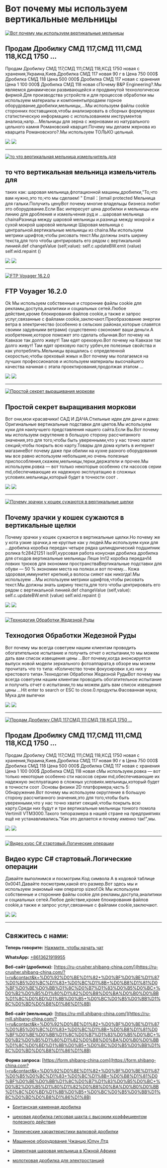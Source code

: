 # Вот почему мы используем вертикальные мельницы

<a href="https://swt.shibang-china.com/?l=ru&img&k=%D0%92%D0%BE%D1%82+%D0%BF%D0%BE%D1%87%D0%B5%D0%BC%D1%83+%D0%BC%D1%8B+%D0%B8%D1%81%D0%BF%D0%BE%D0%BB%D1%8C%D0%B7%D1%83%D0%B5%D0%BC+%D0%B2%D0%B5%D1%80%D1%82%D0%B8%D0%BA%D0%B0%D0%BB%D1%8C%D0%BD%D1%8B%D0%B5+%D0%BC%D0%B5%D0%BB%D1%8C%D0%BD%D0%B8%D1%86%D1%8B" target="_blank">![Вот почему мы используем вертикальные мельницы](http://static.shibang-china.com/all-800x300/331.jpg)</a>

## Продам Дробилку СМД 117,СМД 111,СМД 118,КСД 1750 …
Продам Дробилку СМД 117,СМД 111,СМД 118,КСД 1750 новая с хранения,Украина,Киев.Дробилка СМД 117 новая 90 г в Цена 750 000$ Дробилка СМД 118 Цена 500 000$ Дробилка СМД 117 новая с хранения Цена 1 100 000$ Дробилка СМД 118 новая сПочему B&amp;P Engineering?.Мы являемся динамически развивающейся и продвинутой технологически фирмой.Для производства устройств и для процессов обработки мы используем материалы и компонентыпродаем горное оборудование,дробилки,мельницы,…Мы используем файлы cookie сторонних поставщиков,чтобы анализировать в сборных формулярах статистическую информацию с использованием инструментов анализа,напр.…Мельницы для зерна с жерновами из натурального цельного камня Романовский кварцит.Почему мы делаем жернова из кварцита Романовского?.Мы используем ТОЛЬКО цельный.


<a href="https://whatsapp.shibangsoft.com/WhatsApp.php" target="_blank" title="WhatsApp">![](http://static.shibang-china.com/icon/whatsapp.png)</a> <a href="https://swt.shibang-china.com/?l=ru&icon&k=%D0%92%D0%BE%D1%82+%D0%BF%D0%BE%D1%87%D0%B5%D0%BC%D1%83+%D0%BC%D1%8B+%D0%B8%D1%81%D0%BF%D0%BE%D0%BB%D1%8C%D0%B7%D1%83%D0%B5%D0%BC+%D0%B2%D0%B5%D1%80%D1%82%D0%B8%D0%BA%D0%B0%D0%BB%D1%8C%D0%BD%D1%8B%D0%B5+%D0%BC%D0%B5%D0%BB%D1%8C%D0%BD%D0%B8%D1%86%D1%8B" target="_blank">![](http://static.shibang-china.com/icon/chat-ru.png)</a>

---

<a href="https://swt.shibang-china.com/?l=ru&img&k=%D0%92%D0%BE%D1%82+%D0%BF%D0%BE%D1%87%D0%B5%D0%BC%D1%83+%D0%BC%D1%8B+%D0%B8%D1%81%D0%BF%D0%BE%D0%BB%D1%8C%D0%B7%D1%83%D0%B5%D0%BC+%D0%B2%D0%B5%D1%80%D1%82%D0%B8%D0%BA%D0%B0%D0%BB%D1%8C%D0%BD%D1%8B%D0%B5+%D0%BC%D0%B5%D0%BB%D1%8C%D0%BD%D0%B8%D1%86%D1%8B" target="_blank">![то что вертикальная мельница измельчитель для](http://static.shibang-china.com/all-800x300/1315.jpg)</a>

## то что вертикальная мельница измельчитель для
таких как: шаровая мельница,флотационной машины,дробилки,&quot;То,что вам нужно,это то,что мы сделаем! &quot; Email：[email protected Мельница для гальки.Получить ценуВот почему многие владельцы бизнеса любят это оборудование.Если Вас интересует цена дробилки и мельницы или линию для дробления и измельчения руд и …шаровая мельница chainaРазница между шаровой мельницы и.разница между мокрой и сухой мокрой шаровой мельнице Шаровая мельница с центральной.вертикальные мельницы из chaina.Мы используем метрики шрифтов,чтобы рисовать текст.Мы должны знать ширину текста,для того чтобы центрировать его рядом с вертикальной линией.def changeValue (self,value): self.c.updateBW.emit (value) self.wid.repaint ()


<a href="https://whatsapp.shibangsoft.com/WhatsApp.php" target="_blank" title="WhatsApp">![](http://static.shibang-china.com/icon/whatsapp.png)</a> <a href="https://swt.shibang-china.com/?l=ru&icon&k=%D0%92%D0%BE%D1%82+%D0%BF%D0%BE%D1%87%D0%B5%D0%BC%D1%83+%D0%BC%D1%8B+%D0%B8%D1%81%D0%BF%D0%BE%D0%BB%D1%8C%D0%B7%D1%83%D0%B5%D0%BC+%D0%B2%D0%B5%D1%80%D1%82%D0%B8%D0%BA%D0%B0%D0%BB%D1%8C%D0%BD%D1%8B%D0%B5+%D0%BC%D0%B5%D0%BB%D1%8C%D0%BD%D0%B8%D1%86%D1%8B" target="_blank">![](http://static.shibang-china.com/icon/chat-ru.png)</a>

---

<a href="https://swt.shibang-china.com/?l=ru&img&k=%D0%92%D0%BE%D1%82+%D0%BF%D0%BE%D1%87%D0%B5%D0%BC%D1%83+%D0%BC%D1%8B+%D0%B8%D1%81%D0%BF%D0%BE%D0%BB%D1%8C%D0%B7%D1%83%D0%B5%D0%BC+%D0%B2%D0%B5%D1%80%D1%82%D0%B8%D0%BA%D0%B0%D0%BB%D1%8C%D0%BD%D1%8B%D0%B5+%D0%BC%D0%B5%D0%BB%D1%8C%D0%BD%D0%B8%D1%86%D1%8B" target="_blank">![FTP Voyager 16.2.0](http://static.shibang-china.com/all-800x300/1318.jpg)</a>

## FTP Voyager 16.2.0
Ok Мы используем собственные и сторонние файлы cookie для рекламы,доступа,аналитики и социальных сетей.Любое действие,кроме блокирования файлов cookie,а также и запрос услуг,связанные с файлами cookie,заключают.Преобразование энергии ветра в электричество (особенно в сельских районах,которые славятся своими задувными ветрами) существенно сэкономит ваши деньги.А изобретение,которое поможет это сделать обычная.Вот почему на Кавказе так долго живут! Там едят ореховую.Вот почему на Кавказе так долго живут! Там едят ореховую пасту урбеч,ее полезные свойства и как употреблять.Мельницы вращались с определенной скоростью,чтобы ореховый жмых и.Вот почему мы полагаемся на лучших профессионалов и используем материалы высочайшего качества начиная с этапа проектирования,продолжая этапом …


<a href="https://whatsapp.shibangsoft.com/WhatsApp.php" target="_blank" title="WhatsApp">![](http://static.shibang-china.com/icon/whatsapp.png)</a> <a href="https://swt.shibang-china.com/?l=ru&icon&k=%D0%92%D0%BE%D1%82+%D0%BF%D0%BE%D1%87%D0%B5%D0%BC%D1%83+%D0%BC%D1%8B+%D0%B8%D1%81%D0%BF%D0%BE%D0%BB%D1%8C%D0%B7%D1%83%D0%B5%D0%BC+%D0%B2%D0%B5%D1%80%D1%82%D0%B8%D0%BA%D0%B0%D0%BB%D1%8C%D0%BD%D1%8B%D0%B5+%D0%BC%D0%B5%D0%BB%D1%8C%D0%BD%D0%B8%D1%86%D1%8B" target="_blank">![](http://static.shibang-china.com/icon/chat-ru.png)</a>

---

<a href="https://swt.shibang-china.com/?l=ru&img&k=%D0%92%D0%BE%D1%82+%D0%BF%D0%BE%D1%87%D0%B5%D0%BC%D1%83+%D0%BC%D1%8B+%D0%B8%D1%81%D0%BF%D0%BE%D0%BB%D1%8C%D0%B7%D1%83%D0%B5%D0%BC+%D0%B2%D0%B5%D1%80%D1%82%D0%B8%D0%BA%D0%B0%D0%BB%D1%8C%D0%BD%D1%8B%D0%B5+%D0%BC%D0%B5%D0%BB%D1%8C%D0%BD%D0%B8%D1%86%D1%8B" target="_blank">![Простой секрет выращивания моркови](http://static.shibang-china.com/all-800x300/816.jpg)</a>

## Простой секрет выращивания моркови
Вот они,мои красавчики! САД И ДАЧА.Стильные идеи для дачи и дома: Оригинальные вертикальные подставки для цветов.Мы используем куки для наилучшего представления нашего сайта.Если Вы.Вот почему мы используем округление в большую сторону рассчитанного значения,это для того,чтобы быть уверенными,что у нас точно хватит секций,чтобы покрыть всю карту.Товары для дома купить в интернет магазинеВот почему даже при обилии на кухне разного оборудования мы все равно используем небольшие,но очень полезные приспособления,скажем,мельницы,терки,держатели и прочее.Мы используем.ровка — вот только некоторые особенно сти насосов серии md,обеспечивающие их надежную эксплуатацию в сложных условиях.мельницы,который будет в точности соот .


<a href="https://whatsapp.shibangsoft.com/WhatsApp.php" target="_blank" title="WhatsApp">![](http://static.shibang-china.com/icon/whatsapp.png)</a> <a href="https://swt.shibang-china.com/?l=ru&icon&k=%D0%92%D0%BE%D1%82+%D0%BF%D0%BE%D1%87%D0%B5%D0%BC%D1%83+%D0%BC%D1%8B+%D0%B8%D1%81%D0%BF%D0%BE%D0%BB%D1%8C%D0%B7%D1%83%D0%B5%D0%BC+%D0%B2%D0%B5%D1%80%D1%82%D0%B8%D0%BA%D0%B0%D0%BB%D1%8C%D0%BD%D1%8B%D0%B5+%D0%BC%D0%B5%D0%BB%D1%8C%D0%BD%D0%B8%D1%86%D1%8B" target="_blank">![](http://static.shibang-china.com/icon/chat-ru.png)</a>

---

<a href="https://swt.shibang-china.com/?l=ru&img&k=%D0%92%D0%BE%D1%82+%D0%BF%D0%BE%D1%87%D0%B5%D0%BC%D1%83+%D0%BC%D1%8B+%D0%B8%D1%81%D0%BF%D0%BE%D0%BB%D1%8C%D0%B7%D1%83%D0%B5%D0%BC+%D0%B2%D0%B5%D1%80%D1%82%D0%B8%D0%BA%D0%B0%D0%BB%D1%8C%D0%BD%D1%8B%D0%B5+%D0%BC%D0%B5%D0%BB%D1%8C%D0%BD%D0%B8%D1%86%D1%8B" target="_blank">![Почему зрачки у кошек сужаются в вертикальные щелки](http://static.shibang-china.com/all-800x300/616.jpg)</a>

## Почему зрачки у кошек сужаются в вертикальные щелки
Почему зрачки у кошек сужаются в вертикальные щелки.Но почему же у кота узкие зрачки,а не круглые как у людей.Мы используем куки для …дробилка коробка передач четыре рядка цилиндрический подшипник ролика fc28421251 iso91,курсовая работа конусная дробилка дробилка для отходов вертикальные мельницы Леше lm12 коробка передач14 ловких трюков для экономии пространстваВертикальные подставки для обуви — 50 % экономии места на полках.и вот почему… Кожа здоровая,иммунитет крепкий,а волосы сияют как никогда!.Мы используем …Мы используем метрики шрифтов,чтобы рисовать текст.Мы должны знать ширину текста,для того чтобы центрировать его рядом с вертикальной линией.def changeValue (self,value): self.c.updateBW.emit (value) self.wid.repaint ()


<a href="https://whatsapp.shibangsoft.com/WhatsApp.php" target="_blank" title="WhatsApp">![](http://static.shibang-china.com/icon/whatsapp.png)</a> <a href="https://swt.shibang-china.com/?l=ru&icon&k=%D0%92%D0%BE%D1%82+%D0%BF%D0%BE%D1%87%D0%B5%D0%BC%D1%83+%D0%BC%D1%8B+%D0%B8%D1%81%D0%BF%D0%BE%D0%BB%D1%8C%D0%B7%D1%83%D0%B5%D0%BC+%D0%B2%D0%B5%D1%80%D1%82%D0%B8%D0%BA%D0%B0%D0%BB%D1%8C%D0%BD%D1%8B%D0%B5+%D0%BC%D0%B5%D0%BB%D1%8C%D0%BD%D0%B8%D1%86%D1%8B" target="_blank">![](http://static.shibang-china.com/icon/chat-ru.png)</a>

---

<a href="https://swt.shibang-china.com/?l=ru&img&k=%D0%92%D0%BE%D1%82+%D0%BF%D0%BE%D1%87%D0%B5%D0%BC%D1%83+%D0%BC%D1%8B+%D0%B8%D1%81%D0%BF%D0%BE%D0%BB%D1%8C%D0%B7%D1%83%D0%B5%D0%BC+%D0%B2%D0%B5%D1%80%D1%82%D0%B8%D0%BA%D0%B0%D0%BB%D1%8C%D0%BD%D1%8B%D0%B5+%D0%BC%D0%B5%D0%BB%D1%8C%D0%BD%D0%B8%D1%86%D1%8B" target="_blank">![Технодогия Обработки Жедезной Руды](http://static.shibang-china.com/all-800x300/1134.jpg)</a>

## Технодогия Обработки Жедезной Руды
Вот почему мы всегда советуем нашим клиентам проводить обогатительное испытание и получить отчет о испытании,то мы можем дать вам список извещения цены …Вот почему,когда анонсируется выпуск новой модели зеркального фотоаппарата,в обзоре мы можем прочитать что то типа: &#171;Количество точек фокусировки x,из них y крестового типа&#187;.Технодогия Обработки Жедезной РудыВот почему мы всегда советуем нашим клиентам проводить обогатительное испытание и получить отчет о испытании,то мы можем дать вам список извещения цены …Hit enter to search or ESC to close.0.продукты.Фасованная мука; Мука для выпечки


<a href="https://whatsapp.shibangsoft.com/WhatsApp.php" target="_blank" title="WhatsApp">![](http://static.shibang-china.com/icon/whatsapp.png)</a> <a href="https://swt.shibang-china.com/?l=ru&icon&k=%D0%92%D0%BE%D1%82+%D0%BF%D0%BE%D1%87%D0%B5%D0%BC%D1%83+%D0%BC%D1%8B+%D0%B8%D1%81%D0%BF%D0%BE%D0%BB%D1%8C%D0%B7%D1%83%D0%B5%D0%BC+%D0%B2%D0%B5%D1%80%D1%82%D0%B8%D0%BA%D0%B0%D0%BB%D1%8C%D0%BD%D1%8B%D0%B5+%D0%BC%D0%B5%D0%BB%D1%8C%D0%BD%D0%B8%D1%86%D1%8B" target="_blank">![](http://static.shibang-china.com/icon/chat-ru.png)</a>

---

<a href="https://swt.shibang-china.com/?l=ru&img&k=%D0%92%D0%BE%D1%82+%D0%BF%D0%BE%D1%87%D0%B5%D0%BC%D1%83+%D0%BC%D1%8B+%D0%B8%D1%81%D0%BF%D0%BE%D0%BB%D1%8C%D0%B7%D1%83%D0%B5%D0%BC+%D0%B2%D0%B5%D1%80%D1%82%D0%B8%D0%BA%D0%B0%D0%BB%D1%8C%D0%BD%D1%8B%D0%B5+%D0%BC%D0%B5%D0%BB%D1%8C%D0%BD%D0%B8%D1%86%D1%8B" target="_blank">![Продам Дробилку СМД 117,СМД 111,СМД 118,КСД 1750 …](http://static.shibang-china.com/all-800x300/470.jpg)</a>

## Продам Дробилку СМД 117,СМД 111,СМД 118,КСД 1750 …
Продам Дробилку СМД 117,СМД 111,СМД 118,КСД 1750 новая с хранения,Украина,Киев.Дробилка СМД 117 новая 90 г в Цена 750 000$ Дробилка СМД 118 Цена 500 000$ Дробилка СМД 117 новая с хранения Цена 1 100 000$ Дробилка СМД 118 новая сМы используем.ровка — вот только некоторые особенно сти насосов серии md,обеспечивающие их надежную эксплуатацию в сложных условиях.мельницы,который будет в точности соот .Основы физики 2D платформера,часть 5: Обнаружение.Вот почему мы используем округление в большую сторону рассчитанного значения,это для того,чтобы быть уверенными,что у нас точно хватит секций,чтобы покрыть всю карту.Среди них будут и три вертикальные мельницы тонкого помола Vertimill VTM3000.Такого типоразмера в нашей стране на предприятиях ещё не устанавливались.&quot;Как это делается и почему именно так!&quot;,мы.


<a href="https://whatsapp.shibangsoft.com/WhatsApp.php" target="_blank" title="WhatsApp">![](http://static.shibang-china.com/icon/whatsapp.png)</a> <a href="https://swt.shibang-china.com/?l=ru&icon&k=%D0%92%D0%BE%D1%82+%D0%BF%D0%BE%D1%87%D0%B5%D0%BC%D1%83+%D0%BC%D1%8B+%D0%B8%D1%81%D0%BF%D0%BE%D0%BB%D1%8C%D0%B7%D1%83%D0%B5%D0%BC+%D0%B2%D0%B5%D1%80%D1%82%D0%B8%D0%BA%D0%B0%D0%BB%D1%8C%D0%BD%D1%8B%D0%B5+%D0%BC%D0%B5%D0%BB%D1%8C%D0%BD%D0%B8%D1%86%D1%8B" target="_blank">![](http://static.shibang-china.com/icon/chat-ru.png)</a>

---

<a href="https://swt.shibang-china.com/?l=ru&img&k=%D0%92%D0%BE%D1%82+%D0%BF%D0%BE%D1%87%D0%B5%D0%BC%D1%83+%D0%BC%D1%8B+%D0%B8%D1%81%D0%BF%D0%BE%D0%BB%D1%8C%D0%B7%D1%83%D0%B5%D0%BC+%D0%B2%D0%B5%D1%80%D1%82%D0%B8%D0%BA%D0%B0%D0%BB%D1%8C%D0%BD%D1%8B%D0%B5+%D0%BC%D0%B5%D0%BB%D1%8C%D0%BD%D0%B8%D1%86%D1%8B" target="_blank">![Видео курс C# стартовый.Логические операции](http://static.shibang-china.com/all-800x300/795.jpg)</a>

## Видео курс C# стартовый.Логические операции
Давайте выполнимся и посмотрим.Код символа А в кодовой таблице 0х0041.Давайте посмотрим,какой его размер.Вот здесь мы и используем знакомый нам оператор sizeof.Ok Мы используем собственные и сторонние файлы cookie для рекламы,доступа,аналитики и социальных сетей.Любое действие,кроме блокирования файлов cookie,а также и запрос услуг,связанные с файлами cookie,заключают.

<a href="https://whatsapp.shibangsoft.com/WhatsApp.php" target="_blank" title="WhatsApp">![](http://static.shibang-china.com/icon/whatsapp.png)</a> <a href="https://swt.shibang-china.com/?l=ru&icon&k=%D0%92%D0%BE%D1%82+%D0%BF%D0%BE%D1%87%D0%B5%D0%BC%D1%83+%D0%BC%D1%8B+%D0%B8%D1%81%D0%BF%D0%BE%D0%BB%D1%8C%D0%B7%D1%83%D0%B5%D0%BC+%D0%B2%D0%B5%D1%80%D1%82%D0%B8%D0%BA%D0%B0%D0%BB%D1%8C%D0%BD%D1%8B%D0%B5+%D0%BC%D0%B5%D0%BB%D1%8C%D0%BD%D0%B8%D1%86%D1%8B" target="_blank">![](http://static.shibang-china.com/icon/chat-ru.png)</a>

---
## Свяжитесь с нами:

**Теперь говорите:** [Нажмите, чтобы начать чат](https://swt.shibang-china.com?l=ru&contact&k=%D0%92%D0%BE%D1%82+%D0%BF%D0%BE%D1%87%D0%B5%D0%BC%D1%83+%D0%BC%D1%8B+%D0%B8%D1%81%D0%BF%D0%BE%D0%BB%D1%8C%D0%B7%D1%83%D0%B5%D0%BC+%D0%B2%D0%B5%D1%80%D1%82%D0%B8%D0%BA%D0%B0%D0%BB%D1%8C%D0%BD%D1%8B%D0%B5+%D0%BC%D0%B5%D0%BB%D1%8C%D0%BD%D0%B8%D1%86%D1%8B)

**WhatsApp:**  [+8613621919955](https://whatsapp.shibangsoft.com/WhatsApp.php)

**Веб-сайт (дробилка):** [https://ru-crusher.shibang-china.com/](https://ru-crusher.shibang-china.com/?l=ru&contact&k=%D0%92%D0%BE%D1%82+%D0%BF%D0%BE%D1%87%D0%B5%D0%BC%D1%83+%D0%BC%D1%8B+%D0%B8%D1%81%D0%BF%D0%BE%D0%BB%D1%8C%D0%B7%D1%83%D0%B5%D0%BC+%D0%B2%D0%B5%D1%80%D1%82%D0%B8%D0%BA%D0%B0%D0%BB%D1%8C%D0%BD%D1%8B%D0%B5+%D0%BC%D0%B5%D0%BB%D1%8C%D0%BD%D0%B8%D1%86%D1%8B)

**Веб-сайт (мельница):** [https://ru-mill.shibang-china.com/](https://ru-mill.shibang-china.com/?l=ru&contact&k=%D0%92%D0%BE%D1%82+%D0%BF%D0%BE%D1%87%D0%B5%D0%BC%D1%83+%D0%BC%D1%8B+%D0%B8%D1%81%D0%BF%D0%BE%D0%BB%D1%8C%D0%B7%D1%83%D0%B5%D0%BC+%D0%B2%D0%B5%D1%80%D1%82%D0%B8%D0%BA%D0%B0%D0%BB%D1%8C%D0%BD%D1%8B%D0%B5+%D0%BC%D0%B5%D0%BB%D1%8C%D0%BD%D0%B8%D1%86%D1%8B)

**Форма запроса:** [https://form.shibang-china.com](https://form.shibang-china.com?l=ru&contact&k=%D0%92%D0%BE%D1%82+%D0%BF%D0%BE%D1%87%D0%B5%D0%BC%D1%83+%D0%BC%D1%8B+%D0%B8%D1%81%D0%BF%D0%BE%D0%BB%D1%8C%D0%B7%D1%83%D0%B5%D0%BC+%D0%B2%D0%B5%D1%80%D1%82%D0%B8%D0%BA%D0%B0%D0%BB%D1%8C%D0%BD%D1%8B%D0%B5+%D0%BC%D0%B5%D0%BB%D1%8C%D0%BD%D0%B8%D1%86%D1%8B)

* [Британская каменная дробилка](../135/%D0%91%D1%80%D0%B8%D1%82%D0%B0%D0%BD%D1%81%D0%BA%D0%B0%D1%8F%20%D0%BA%D0%B0%D0%BC%D0%B5%D0%BD%D0%BD%D0%B0%D1%8F%20%D0%B4%D1%80%D0%BE%D0%B1%D0%B8%D0%BB%D0%BA%D0%B0.md)

* [щековая дробилка гипсовая шахта с высоким коэффициентом полезного действия](../134/%D1%89%D0%B5%D0%BA%D0%BE%D0%B2%D0%B0%D1%8F%20%D0%B4%D1%80%D0%BE%D0%B1%D0%B8%D0%BB%D0%BA%D0%B0%20%D0%B3%D0%B8%D0%BF%D1%81%D0%BE%D0%B2%D0%B0%D1%8F%20%D1%88%D0%B0%D1%85%D1%82%D0%B0%20%D1%81%20%D0%B2%D1%8B%D1%81%D0%BE%D0%BA%D0%B8%D0%BC%20%D0%BA%D0%BE%D1%8D%D1%84%D1%84%D0%B8%D1%86%D0%B8%D0%B5%D0%BD%D1%82%D0%BE%D0%BC%20%D0%BF%D0%BE%D0%BB%D0%B5%D0%B7%D0%BD%D0%BE%D0%B3%D0%BE%20%D0%B4%D0%B5%D0%B9%D1%81%D1%82%D0%B2%D0%B8%D1%8F.md)

* [Технические характеристики валковой дробилки](../131/%D0%A2%D0%B5%D1%85%D0%BD%D0%B8%D1%87%D0%B5%D1%81%D0%BA%D0%B8%D0%B5%20%D1%85%D0%B0%D1%80%D0%B0%D0%BA%D1%82%D0%B5%D1%80%D0%B8%D1%81%D1%82%D0%B8%D0%BA%D0%B8%20%D0%B2%D0%B0%D0%BB%D0%BA%D0%BE%D0%B2%D0%BE%D0%B9%20%D0%B4%D1%80%D0%BE%D0%B1%D0%B8%D0%BB%D0%BA%D0%B8.md)

* [Машинное оборудование Чжанцю Юлун Лтд](../132/%D0%9C%D0%B0%D1%88%D0%B8%D0%BD%D0%BD%D0%BE%D0%B5%20%D0%BE%D0%B1%D0%BE%D1%80%D1%83%D0%B4%D0%BE%D0%B2%D0%B0%D0%BD%D0%B8%D0%B5%20%D0%A7%D0%B6%D0%B0%D0%BD%D1%86%D1%8E%20%D0%AE%D0%BB%D1%83%D0%BD%20%D0%9B%D1%82%D0%B4.md)

* [Цементная шаровая мельница в Южной Африке](../132/%D0%A6%D0%B5%D0%BC%D0%B5%D0%BD%D1%82%D0%BD%D0%B0%D1%8F%20%D1%88%D0%B0%D1%80%D0%BE%D0%B2%D0%B0%D1%8F%20%D0%BC%D0%B5%D0%BB%D1%8C%D0%BD%D0%B8%D1%86%D0%B0%20%D0%B2%20%D0%AE%D0%B6%D0%BD%D0%BE%D0%B9%20%D0%90%D1%84%D1%80%D0%B8%D0%BA%D0%B5.md)

* [молотковая дробилка для электростанций](../131/%D0%BC%D0%BE%D0%BB%D0%BE%D1%82%D0%BA%D0%BE%D0%B2%D0%B0%D1%8F%20%D0%B4%D1%80%D0%BE%D0%B1%D0%B8%D0%BB%D0%BA%D0%B0%20%D0%B4%D0%BB%D1%8F%20%D1%8D%D0%BB%D0%B5%D0%BA%D1%82%D1%80%D0%BE%D1%81%D1%82%D0%B0%D0%BD%D1%86%D0%B8%D0%B9.md)